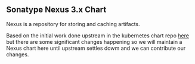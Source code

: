 ## Sonatype Nexus 3.x Chart

Nexus is a repository for storing and caching artifacts.

Based on the initial work done upstream in the kubernetes chart repo [here](https://github.com/kubernetes/charts/tree/1516468/stable/sonatype-nexus) but there are some significant changes happening so we will maintain a Nexus chart here until upstream settles dowm and we can contribute our changes.
